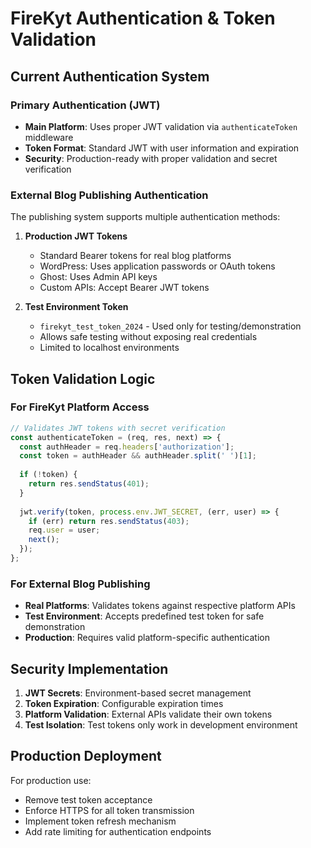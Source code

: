 # FireKyt Authentication & Token Validation

## Current Authentication System

### Primary Authentication (JWT)
- **Main Platform**: Uses proper JWT validation via `authenticateToken` middleware
- **Token Format**: Standard JWT with user information and expiration
- **Security**: Production-ready with proper validation and secret verification

### External Blog Publishing Authentication
The publishing system supports multiple authentication methods:

1. **Production JWT Tokens**
   - Standard Bearer tokens for real blog platforms
   - WordPress: Uses application passwords or OAuth tokens
   - Ghost: Uses Admin API keys
   - Custom APIs: Accept Bearer JWT tokens

2. **Test Environment Token**
   - `firekyt_test_token_2024` - Used only for testing/demonstration
   - Allows safe testing without exposing real credentials
   - Limited to localhost environments

## Token Validation Logic

### For FireKyt Platform Access
```javascript
// Validates JWT tokens with secret verification
const authenticateToken = (req, res, next) => {
  const authHeader = req.headers['authorization'];
  const token = authHeader && authHeader.split(' ')[1];
  
  if (!token) {
    return res.sendStatus(401);
  }
  
  jwt.verify(token, process.env.JWT_SECRET, (err, user) => {
    if (err) return res.sendStatus(403);
    req.user = user;
    next();
  });
};
```

### For External Blog Publishing
- **Real Platforms**: Validates tokens against respective platform APIs
- **Test Environment**: Accepts predefined test token for safe demonstration
- **Production**: Requires valid platform-specific authentication

## Security Implementation

1. **JWT Secrets**: Environment-based secret management
2. **Token Expiration**: Configurable expiration times
3. **Platform Validation**: External APIs validate their own tokens
4. **Test Isolation**: Test tokens only work in development environment

## Production Deployment

For production use:
- Remove test token acceptance
- Enforce HTTPS for all token transmission
- Implement token refresh mechanism
- Add rate limiting for authentication endpoints